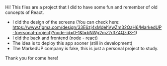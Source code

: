 Hi! This files are a project that I did to have some fun and remember of old concepts of React.

- I did the design of the screens (You can check here: https://www.figma.com/design/33E6zj4xMdehVwZm32QaH6/MarkedUP-(personal-project)?node-id=0-1&t=bNWg2mz2r3Z4Qzd3-1)
- I did the back and frontend (node - react)
- The idea is to deploy this app sooner (still in development)
- The MarkedUP company is fake, this is just a personal project to study.

Thank you for come here!
